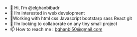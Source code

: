 - 👋 Hi, I’m @elghanbibadr
- 👀 I’m interested in web development
- 🌱Working with html css Javascript bootstarp sass React git
- 💞️ I’m looking to collaborate on any tiny small project
- 📫 How to reach me  : bghanbi50@gmail.com

<!---
elghanbibadr/elghanbibadr is a ✨ special ✨ repository because its `README.md` (this file) appears on your GitHub profile.
You can click the Preview link to take a look at your changes.
--->
